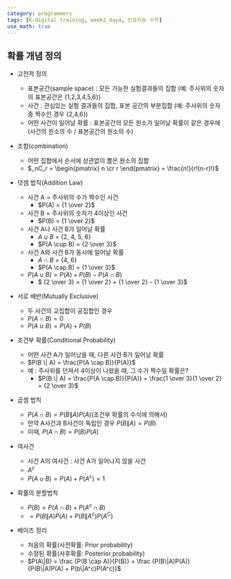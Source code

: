 ```yaml
---
category: programmers
tags: [K-digital training, week2_day4, 인공지능 수학]
use_math: true
---
```



## 확률 개념 정의
- 고전적 정의
    - 표본공간(sample space) : 모든 가능한 실험결과들의 집합 (예: 주사위의 숫자의 표본공간은 {1,2,3,4,5,6})
    - 사건 : 관심있는 실험 결과들의 집합, 표본 공간의 부분집합 (예: 주사위의 숫자 중 짝수인 경우 {2,4,6})
    - 어떤 사건이 일어날 확률 : 표본공간의 모든 원소가 일어날 확률이 같은 경우에 (사건의 원소의 수 / 표본공간의 원소의 수)

- 조합(combination)
    - 어떤 집합에서 순서에 상관없이 뽑은 원소의 집합
    - $_nC_r = \begin{pmatrix} n \cr r \end{pmatrix} = \frac{n!}{r!(n-r)!}$

- 덧셈 법칙(Addition Law)
    - 사건 A = 주사위의 수가 짝수인 사건
        - $P(A) = {1 \over 2}$
    - 사건 B = 주사위의 숫자가 4이상인 사건
        - $P(B) = {1 \over 2}$
    - 사건 A나 사건 B가 일어날 확률
        - $A \cup B$ = {2, 4, 5, 6}
        - $P(A \cup B) = {2 \over 3}$ 
    - 사건 A와 사건 B가 동시에 일어날 확률
        - $A \cap B$ = {4, 6}
        - $P(A \cap B) = {1 \over 3}$ 
    - $P(A \cup B) = P(A) + P(B) - P(A \cap B)$
        - $ {2 \over 3} = {1 \over 2} + {1 \over 2} - {1 \over 3}$

- 서로 배반(Mutually Exclusive)
    - 두 사건의 교집합이 공집합인 경우
    - $P(A \cap B) = 0$
    - $P(A \cup B) = P(A) + P(B)$

- 조건부 확률(Conditional Probability)
    - 어떤 사건 A가 일어났을 때, 다른 사건 B가 일어날 확률
    - $P(B \| A) = \frac{P(A \cap B)}{P(A)}$
    - 예 : 주사위를 던져서 4이상이 나왔을 때, 그 수가 짝수일 확률은?
        - $P(B \| A) = \frac{P(A \cap B)}{P(A)} = \frac{1 \over 3}{1 \over 2} = {2 \over 3}$

- 곱셈 법칙
    - $P(A \cap B) = P(B\|A)P(A)$(조건부 확률의 수식에 의해서)
    - 만약 A사건과 B사건이 독립인 경우 $P(B\|A) = P(B)$
    - 이때, $P(A \cap B) = P(B)P(A)$

- 여사건
    - 사건 A의 여사건 : 사건 A가 일어나지 않을 사건
    - $A^c$
    - $P(A \cup B) = P(A) + P(A^c) = 1$ 

- 확률의 분할법칙
    - $P(B) = P(A \cap B) + P(A^c \cap B)$
    - $= P(B \| A)P(A) + P(B\|A^c)P(A^C)$

- 베이즈 정리
    - 처음의 확률(사전확률: Prior probability)
    - 수정된 확률(사후확률: Posterior probability)
    - $P(A\|B) = \frac {P(B \cap A)}{P(B)} = \frac {P(B\|A)P(A)}{P(B\|A)P(A) + P(b\|A^c)P(A^c)}$